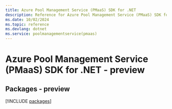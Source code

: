 ```yaml
---
title: Azure Pool Management Service (PMaaS) SDK for .NET
description: Reference for Azure Pool Management Service (PMaaS) SDK for .NET
ms.date: 10/02/2024
ms.topic: reference
ms.devlang: dotnet
ms.service: poolmanagementservice(pmaas)
---
```

# Azure Pool Management Service (PMaaS) SDK for .NET - preview
## Packages - preview
[!INCLUDE [packages](pool-management-service-(pmaas)-index.md)]